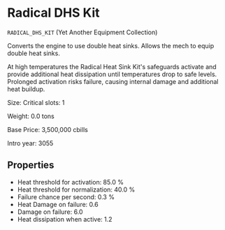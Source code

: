 # Radical DHS Kit

`RADICAL_DHS_KIT` (Yet Another Equipment Collection)

Converts the engine to use double heat sinks. Allows the mech to equip double heat sinks.

At high temperatures the Radical Heat Sink Kit's safeguards activate and provide additional heat dissipation until temperatures drop to safe levels. Prolonged activation risks failure, causing internal damage and additional heat buildup.

Size: Critical slots: 1

Weight: 0.0 tons

Base Price: 3,500,000 cbills

Intro year: 3055

## Properties
* Heat threshold for activation: 85.0 %
* Heat threshold for normalization: 40.0 %
* Failure chance per second: 0.3 %
* Heat Damage on failure: 0.6 
* Damage on failure: 6.0 
* Heat dissipation when active: 1.2 
